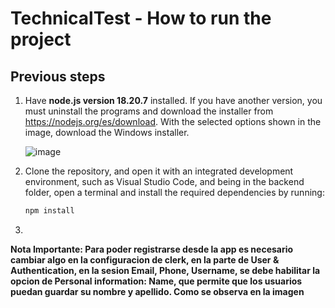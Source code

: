 # TechnicalTest - How to run the project

## Previous steps

1. Have **node.js version 18.20.7** installed. If you have another version, you must uninstall the programs and download the installer from https://nodejs.org/es/download. With the selected options shown in the image, download the Windows installer.
   
   ![image](https://github.com/user-attachments/assets/0ec6005c-74b1-4e29-80b1-b2829b0c3da0)

2. Clone the repository, and open it with an integrated development environment, such as Visual Studio Code, and being in the backend folder, open a terminal and install the required dependencies by running:
   ```bash
   npm install
4. 


**Nota Importante: Para poder registrarse desde la app es necesario cambiar algo en la configuracion de clerk, en la parte de User & Authentication, en la sesion Email, Phone, Username, se debe habilitar la opcion de Personal information: Name, que permite que los usuarios puedan guardar su nombre y apellido. Como se observa en la imagen**
